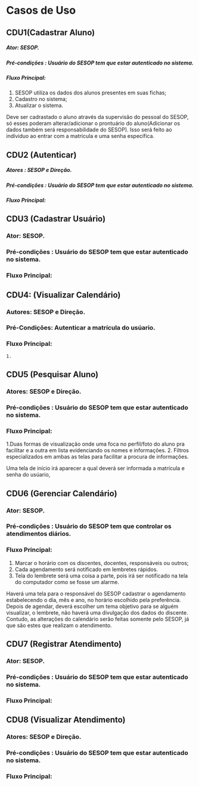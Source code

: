 # Casos de Uso


## CDU1(Cadastrar Aluno)

##### Ator: SESOP.

##### Pré-condições : Usuário do SESOP tem que estar autenticado no sistema.

##### Fluxo Principal: 


1)	SESOP utiliza os dados dos alunos presentes em suas fichas;
2)	Cadastro no sistema;
3)	Atualizar o sistema. 

Deve ser cadrastado o aluno através da supervisão do pessoal do SESOP, só esses poderam alterar/adicionar o prontuário do aluno(Adicionar os dados também será responsabilidade do SESOP).
Isso será feito ao indíviduo ao entrar com a matrícula e uma senha específica.



## CDU2 (Autenticar)

##### Atores : SESOP e Direção.

##### Pré-condições : Usuário do SESOP tem que estar autenticado no sistema.

##### Fluxo Principal: 


## CDU3 (Cadastrar Usuário)

### Ator: SESOP. 

### Pré-condições : Usuário do SESOP tem que estar autenticado no sistema.

### Fluxo Principal: 


## CDU4: (Visualizar Calendário)

### Autores: SESOP e Direção.

### Pré-Condições: Autenticar a matrícula do usúario.

### Fluxo Principal:

	1.

## CDU5 (Pesquisar Aluno)

### Atores: SESOP e Direção.

### Pré-condições : Usuário do SESOP tem que estar autenticado no sistema.

### Fluxo Principal: 


1.Duas formas de visualização onde uma foca no perfil/foto do aluno pra facilitar e a outra em lista evidenciando os nomes e informações.
2. Filtros especializados em ambas as telas para facilitar a procura de informações.

Uma tela de início irá aparecer a qual deverá ser informada a matrícula e senha do usúario, 


## CDU6 (Gerenciar Calendário)

### Ator: SESOP. 

### Pré-condições : Usuário do SESOP tem que controlar os atendimentos diários.

### Fluxo Principal: 


1) Marcar o horário com os discentes, docentes, responsáveis ou outros;
2) Cada agendamento será notificado em lembretes rápidos.
3) Tela do lembrete será uma coisa a parte, pois irá ser notificado na tela do computador como se fosse um alarme.

Haverá uma tela para o responsável do SESOP cadastrar o agendamento estabelecendo o dia, mês e ano, no horário escolhido pela preferência. Depois de agendar, deverá escolher um tema objetivo para se alguém visualizar, o lembrete, não haverá uma divulgação dos dados do discente.
Contudo, as alterações do calendário serão feitas somente pelo SESOP, já que são estes que realizam o atendimento.


## CDU7 (Registrar Atendimento)

### Ator: SESOP. 

### Pré-condições : Usuário do SESOP tem que estar autenticado no sistema.

### Fluxo Principal: 


## CDU8 (Visualizar Atendimento)

### Atores: SESOP e Direção. 

### Pré-condições : Usuário do SESOP tem que estar autenticado no sistema.

### Fluxo Principal: 



